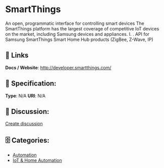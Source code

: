 # SmartThings


An open, programmatic interface for controlling smart devices The SmartThings platform has the largest coverage of competitive IoT devices on the market, including Samsung devices and appliances. I. . API for Samsung SmartThings Smart Home Hub products (ZigBee, Z-Wave, IP)

##  🔗 Links
**Docs / Website**: http://developer.smartthings.com/

## 🧬 Specification:
**Type**: N/A
**URI**: N/A

## 💬 Discussion:
[Create discussion](https://github.com/apis-list/apis-list/discussions/new)

## 🗄️ Categories:
- [Automation](https://github.com/apis-list/apis-list#automation)
- [IoT & Home Automation](https://github.com/apis-list/apis-list#iot--home-automation)




